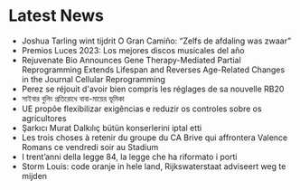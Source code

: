 # Latest News
-  Joshua Tarling wint tijdrit O Gran Camiño: “Zelfs de afdaling was zwaar”
-  Premios Luces 2023: Los mejores discos musicales del año
-  Rejuvenate Bio Announces Gene Therapy-Mediated Partial Reprogramming Extends Lifespan and Reverses Age-Related Changes in the Journal Cellular Reprogramming
-  Perez se réjouit d'avoir bien compris les réglages de sa nouvelle RB20
-  সাইবার বুলিং প্রতিরোধে বাবা-মায়ের ভূমিকা
-  UE propõe flexibilizar exigências e reduzir os controles sobre os agricultores
-  Şarkıcı Murat Dalkılıç bütün konserlerini iptal etti
-  Les trois choses à retenir du groupe du CA Brive qui affrontera Valence Romans ce vendredi soir au Stadium
-  I trent’anni della legge 84, la legge che ha riformato i porti
-  Storm Louis: code oranje in hele land, Rijkswaterstaat adviseert weg te mijden
